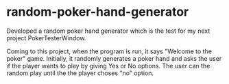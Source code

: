 # random-poker-hand-generator
Developed a random poker hand generator which is the test for my next project PokerTesterWindow.

Coming to this project, when the program is run, it says "Welcome to the poker" game. Initially, it randomly generates a poker hand and asks the user if the player wants to play by giving Yes or No options. The user can the random play until the the player choses "no" option.
